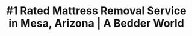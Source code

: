 ---
layout: location.njk
title: "#1 Rated Mattress Removal Service in Mesa, Arizona | A Bedder World"
description: "Professional mattress removal and disposal service in Mesa, Arizona. City of Light eco-friendly disposal, next-day pickup, and competitive pricing. Call 720-263-6094 today!"
permalink: /mattress-removal/arizona/phoenix/mesa/
city: Mesa
state: Arizona
stateSlug: arizona
parentMetro: Phoenix
coordinates: 
  lat: 33.4152
  lng: -111.8315
pricing:
  startingPrice: 125
  single: 125
  queen: 125
  king: 135
  boxSpring: 30

neighborhoods: [
  {
    "name": "Las Sendas",
    "zipCodes": [
      "85207"
    ]
  },
  {
    "name": "Eastmark",
    "zipCodes": [
      "85212"
    ]
  },
  {
    "name": "Red Mountain Ranch",
    "zipCodes": [
      "85207"
    ]
  },
  {
    "name": "Dobson Ranch",
    "zipCodes": [
      "85202"
    ]
  },
  {
    "name": "Superstition Springs",
    "zipCodes": [
      "85206"
    ]
  },
  {
    "name": "Downtown Mesa",
    "zipCodes": [
      "85201"
    ]
  },
  {
    "name": "Fiesta District",
    "zipCodes": [
      "85210"
    ]
  },
  {
    "name": "Mesa Community College Area",
    "zipCodes": [
      "85210"
    ]
  },
  {
    "name": "Alma School Corridor",
    "zipCodes": [
      "85210"
    ]
  },
  {
    "name": "Superstition Foothills",
    "zipCodes": [
      "85207"
    ]
  },
  {
    "name": "Mesa Riverview",
    "zipCodes": [
      "85201"
    ]
  },
  {
    "name": "Leisure World",
    "zipCodes": [
      "85206"
    ]
  },
  {
    "name": "Kleinman Park",
    "zipCodes": [
      "85201"
    ]
  },
  {
    "name": "Southeast Mesa",
    "zipCodes": [
      "85212"
    ]
  },
  {
    "name": "Falcon Field",
    "zipCodes": [
      "85215"
    ]
  },
  {
    "name": "Signal Butte Ranch",
    "zipCodes": [
      "85212"
    ]
  },
  {
    "name": "Apache Wells",
    "zipCodes": [
      "85210"
    ]
  },
  {
    "name": "Mountain Bridge",
    "zipCodes": [
      "85207"
    ]
  }
]
zipCodes: [
  "85201",
  "85202", 
  "85203",
  "85204",
  "85205",
  "85206",
  "85207",
  "85208",
  "85209",
  "85210",
  "85212",
  "85215"
]
recyclingPartners: [
  "Mesa Solid Waste Management Division",
  "Republic Services Mesa",
  "Waste Management East Valley",
  "Mesa Environmental Services"
]
localRegulations: "Mesa provides comprehensive solid waste services including weekly trash collection and bi-weekly recycling pickup. The city operates extensive recycling programs for paper, plastic, glass, and metal materials. Mesa offers special collection events for hazardous materials and electronics, with bulk item pickup available through scheduled appointments."
nearbyCities: [
  {
    "name": "Phoenix",
    "slug": "phoenix",
    "distance": 20,
    "isSuburb": false
  },
  {
    "name": "Tempe",
    "slug": "tempe",
    "distance": 10,
    "isSuburb": true
  },
  {
    "name": "Chandler",
    "slug": "chandler",
    "distance": 12,
    "isSuburb": true
  },
  {
    "name": "Gilbert",
    "slug": "gilbert",
    "distance": 12,
    "isSuburb": true
  },
  {
    "name": "Scottsdale",
    "slug": "scottsdale",
    "distance": 18,
    "isSuburb": true
  },
  {
    "name": "Apache Junction",
    "slug": "apache-junction",
    "distance": 15,
    "isSuburb": false
  }
]

pageContent:
  heroDescription: "#1 rated mattress removal service in Mesa, Arizona. Professional pickup  We handle everything from historic downtown light rail stations to Las Sendas luxury communities. Serving 18+ neighborhoods throughout Arizona's City of Light with full municipal compliance."
  aboutService: "Mesa's specialized mattress removal and environmental disposal experts, serving Arizona's third-largest city and historic City of Light with unmatched transit connectivity and community pride. From the vibrant downtown Mesa entertainment district served by Valley Metro Light Rail to premier master-planned communities like Eastmark and luxury foothills neighborhoods like Las Sendas, we deliver professional mattress collection across 18+ diverse neighborhoods throughout Mesa's dynamic 504,000+ residents, maintaining strict compliance with city solid waste regulations and environmental standards. Our Mesa team understands the distinctive character of Arizona's City of Light - from coordinating with major institutions like Mesa Community College, Banner Desert Medical Center, and the Chicago Cubs Spring Training facility to navigating the sophisticated expectations of established communities like Dobson Ranch, active adult neighborhoods, and the ongoing Fiesta District revitalization. Through partnerships with Mesa Solid Waste Management Division and Republic Services Mesa, we guarantee responsible processing that meets all municipal standards while supporting Mesa's commitment to environmental sustainability and preserving the city's pioneering legacy of public infrastructure innovation that earned the 'City of Light' designation."
  serviceAreasIntro: "We provide comprehensive mattress pickup services throughout the greater Mesa area, covering all major neighborhoods from the historic downtown to the newest master-planned communities:"
  regulationsCompliance: "Our service ensures full compliance with Mesa's comprehensive solid waste management regulations and city environmental standards, providing proper documentation for your records and handling all required disposal preparation steps for both residential and commercial properties."
  environmentalImpact: "Each Mesa mattress collection supports Arizona's City of Light's commitment to environmental sustainability and progressive waste management. Working alongside Mesa Solid Waste Management Division and certified recycling partners, we've successfully diverted substantial volumes of mattress materials away from Arizona landfills. Recovered components include steel spring systems, foam materials, cotton fabric layers, and hardwood frame structures - materials processed responsibly to minimize ecological impact while supporting Mesa's leadership role in municipal innovation and environmental stewardship that protects the Sonoran Desert ecosystem and maintains the city's pioneering spirit in sustainable infrastructure."
  howItWorksScheduling: "Next-day slots available throughout Mesa and surrounding East Valley communities. We'll confirm via text message and coordinate any special access requirements for gated communities, light rail accessible locations, or institutional facilities."
  howItWorksService: "Our fully licensed and insured Mesa crew handles complete mattress extraction from any location on your property, manages all city compliance requirements, and expertly navigates the unique characteristics of Arizona's City of Light including light rail coordination, master-planned community standards, and historic district considerations."
  howItWorksDisposal: "Your mattress is processed through Mesa Solid Waste Management Division, Republic Services Mesa, or certified recycling facilities for responsible material recovery and environmental protection."
  sidebarStats:
    mattressesRemoved: "8,934"

reviews:
  count: 412
  featured: [
  {
    "text": "I called A Bedder World for same-week mattress pickup and they had me scheduled for the next day. The crew arrived exactly on time, wrapped everything properly to avoid scratches, and had my king mattress and box spring out in under 10 minutes. Really impressed with how efficient and professional they were!",
    "author": "Patricia M.",
    "neighborhood": "Las Sendas"
  },
  {
    "text": "We needed mattress removal between semesters when our daughter moved back home. A Bedder World scheduled us for next-day pickup and their crew was super careful navigating our narrow stairs. They handled both mattresses quickly and left no mess behind. Great timing and service!",
    "author": "Carlos R.",
    "neighborhood": "Fiesta District"
  },
  {
    "text": "We upgraded to a new bedroom set and needed our old mattresses removed quickly. A Bedder World's pricing was very reasonable at $125 for pickup, and their team was punctual and courteous. They even helped carry the mattresses down from our second floor bedroom. Excellent service!",
    "author": "Janet and Mike K.",
    "neighborhood": "Dobson Ranch"
  }
]
faqs: [
  {
    "question": "Do you provide mattress removal to all Mesa neighborhoods?",
    "answer": "Yes! We serve all Mesa neighborhoods including Eastmark, Las Sendas, Dobson Ranch, Downtown Mesa, and 15+ other areas throughout the city. Our team provides consistent professional service regardless of location within Mesa."
  },
  {
    "question": "How quickly can you pick up my mattress in Mesa?",
    "answer": "We offer next-day pickup slots throughout Mesa. Once you schedule, we'll confirm via text message and provide a pickup window. Most Mesa pickups are completed within 24-48 hours of your initial request."
  },
  {
    "question": "What's included in the Mesa mattress removal service?",
    "answer": "Complete removal from any location on your property including bedrooms, basements, or storage areas. We handle loading, transportation, and environmentally responsible disposal. Service includes all labor - no hidden fees beyond our quoted price."
  },
  {
    "question": "Do you charge extra for stairs or difficult access?",
    "answer": "No additional fees for standard stairs or typical access challenges. Our quoted price covers removal from anywhere on your property including upstairs bedrooms, basements, or tight spaces. We only charge extra for extreme situations requiring special equipment."
  },
  {
    "question": "Can you remove multiple mattresses at once?",
    "answer": "Absolutely! We can remove multiple mattresses, box springs, and even other bedroom furniture during a single visit. This is actually more cost-effective than separate trips. Just let us know the total quantity when scheduling."
  },
  {
    "question": "Do you offer same-day mattress removal?",
    "answer": "We specialize in next-day service rather than same-day to ensure proper scheduling and avoid rushed service. However, we do accommodate urgent situations when possible. Most customers find next-day pickup perfectly meets their timing needs."
  },
  {
    "question": "How do you handle the Fiesta District revitalization area near Mesa Community College?",
    "answer": "We're actively serving the Fiesta District as it continues its exciting revitalization around Mesa Community College and Banner Desert Medical Center. We understand the ongoing development, coordinate with construction schedules, and support this historic area's transformation while maintaining excellent service standards."
  },
  {
    "question": "What makes your Mesa service different from standard waste removal companies?",
    "answer": "We're specifically trained in Mesa's City of Light heritage, diverse neighborhood expectations, light rail coordination, and institutional facility requirements. Our team understands the sophisticated needs of Arizona's third-largest city and delivers the professional excellence that Mesa's pioneering municipal innovation legacy demands from service providers."
  }
]
---